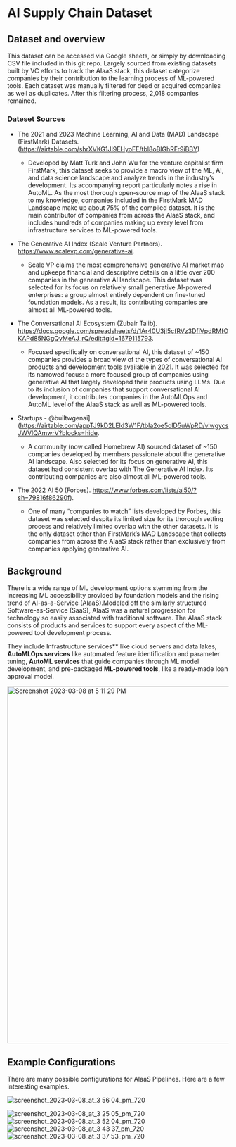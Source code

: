 # AI Supply Chain Dataset

## Dataset and overview 

This dataset can be accessed via Google sheets, or simply by downloading CSV file included in this git repo. Largely sourced from existing datasets built by VC efforts to track the AIaaS stack, this dataset categorize companies by their contribution to the learning process of ML-powered tools. Each dataset was manually filtered for dead or acquired companies as well as duplicates. After this filtering process, 2,018 companies remained. 

### Dateset Sources

- The 2021 and 2023 Machine Learning, AI and Data (MAD) Landscape (FirstMark) Datasets. (https://airtable.com/shrXVKG1JI9EHyoFE/tbl8oBlGhRFr9iBBY)
  - Developed by Matt Turk and John Wu for the venture capitalist firm FirstMark, this dataset seeks to provide a macro view of the ML, AI, and data science landscape and analyze trends in the industry’s development. Its accompanying report particularly notes a rise in AutoML. As the most thorough open-source map of the AIaaS stack to my knowledge, companies included in the FirstMark MAD Landscape make up about 75% of the compiled dataset. It is the main contributor of companies from across the AIaaS stack, and includes hundreds of companies making up every level from infrastructure services to ML-powered tools.

- The Generative AI Index (Scale Venture Partners). https://www.scalevp.com/generative-ai. 
  - Scale VP claims the most comprehensive generative AI market map and upkeeps financial and descriptive details on a little over 200 companies in the generative AI landscape. This dataset was selected for its focus on relatively small generative AI-powered enterprises: a group almost entirely dependent on fine-tuned foundation models. As a result, its contributing companies are almost all ML-powered tools.

- The Conversational AI Ecosystem (Zubair Talib). https://docs.google.com/spreadsheets/d/1Ar40U3jI5cfRVz3DfiVpdRMfOKAPd85NGgQvMeAJ_rQ/edit#gid=1679115793.
  - Focused specifically on conversational AI, this dataset of ~150 companies provides a broad view of the types of conversational AI products and development tools available in 2021. It was selected for its narrowed focus: a more focused group of companies using generative AI that largely developed their products using LLMs. Due to its inclusion of companies that support conversational AI development, it contributes companies in the AutoMLOps and AutoML level of the AIaaS stack as well as ML-powered tools.

- Startups - @builtwgenai](https://airtable.com/appTJ9kD2LEld3W1F/tbla2oe5olD5uWpRD/viwgycsJWVlQAmwrV?blocks=hide. 
  - A community (now called Homebrew AI) sourced dataset of ~150 companies developed by members passionate about the generative AI landscape. Also selected for its focus on generative AI, this dataset had consistent overlap with The Generative AI Index. Its contributing companies are also almost all ML-powered tools.

- The 2022 AI 50 (Forbes). https://www.forbes.com/lists/ai50/?sh=79816f86290f). 
  - One of many “companies to watch” lists developed by Forbes, this dataset was selected despite its limited size for its thorough vetting process and relatively limited overlap with the other datasets. It is the only dataset other than FirstMark’s MAD Landscape that collects companies from across the AIaaS stack rather than exclusively from companies applying generative AI.

## Background

There is a wide range of ML development options stemming from the increasing ML accessibility provided by foundation models and the rising trend of AI-as-a-Service (AIaaS).Modeled off the similarly structured Software-as-Service (SaaS), AIaaS was a natural progression for technology so easily associated with traditional software. The AIaaS stack consists of products and services to support every aspect of the ML-powered tool development process.

They include Infrastructure services** like cloud servers and data lakes, **AutoMLOps services** like automated feature identification and parameter tuning, **AutoML services** that guide companies through ML model development, and pre-packaged **ML-powered tools**, like a ready-made loan approval model.

<img width="812" alt="Screenshot 2023-03-08 at 5 11 29 PM" src="https://user-images.githubusercontent.com/16675936/224425674-9e426cb6-df9a-40a3-a901-10cad873152c.png">

## Example Configurations

There are many possible configurations for AIaaS Pipelines. Here are a few interesting examples.

![screenshot_2023-03-08_at_3 56 04_pm_720](https://user-images.githubusercontent.com/16675936/224424790-809cb0d1-d74c-44c6-ac0e-31b9698a01dd.png)


![screenshot_2023-03-08_at_3 25 05_pm_720](https://user-images.githubusercontent.com/16675936/224424542-1ba290c0-655f-4fcc-b3ac-6842ea8ddbaf.png)
![screenshot_2023-03-08_at_3 52 04_pm_720](https://user-images.githubusercontent.com/16675936/224424547-db0834c4-dce8-4b48-89da-642b0f1cad9d.png)
![screenshot_2023-03-08_at_3 43 37_pm_720](https://user-images.githubusercontent.com/16675936/224424528-efd6da1c-6dda-42ba-ac89-4a46c7594bd0.png)
![screenshot_2023-03-08_at_3 37 53_pm_720](https://user-images.githubusercontent.com/16675936/224424945-c2a00ad7-e6bc-44f0-8a3d-8946998e944b.png)
